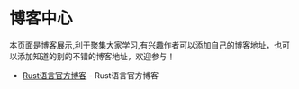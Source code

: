 # 博客中心

本页面是博客展示,利于聚集大家学习,有兴趣作者可以添加自己的博客地址，也可以添加知道的别的不错的博客地址，欢迎参与！

* [Rust语言官方博客](https://blog.rust-lang.org/) - Rust语言官方博客

